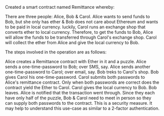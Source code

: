 Created a smart contract named Remittance whereby:

There are three people: Alice, Bob & Carol.
Alice wants to send funds to Bob, but she only has ether & Bob does not care about Ethereum and wants to be paid in local currency.
luckily, Carol runs an exchange shop that converts ether to local currency.
Therefore, to get the funds to Bob, Alice will allow the funds to be transferred through Carol's exchange shop. Carol will collect the ether from Alice and give the local currency to Bob.

The steps involved in the operation are as follows:

Alice creates a Remittance contract with Ether in it and a puzzle.
Alice sends a one-time-password to Bob; over SMS, say.
Alice sends another one-time-password to Carol; over email, say.
Bob treks to Carol's shop.
Bob gives Carol his one-time-password.
Carol submits both passwords to Alice's remittance contract.
Only when both passwords are correct does the contract yield the Ether to Carol.
Carol gives the local currency to Bob.
Bob leaves.
Alice is notified that the transaction went through.
Since they each have only half of the puzzle, Bob & Carol need to meet in person so they can supply both passwords to the contract. This is a security measure. It may help to understand this use-case as similar to a 2-factor authentication.
